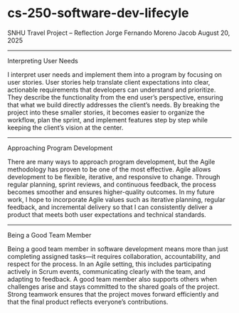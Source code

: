 # cs-250-software-dev-lifecyle

SNHU Travel Project – Reflection
Jorge Fernando Moreno Jacob
August 20, 2025

---

Interpreting User Needs

I interpret user needs and implement them into a program by focusing on user stories. User stories help translate client expectations into clear, actionable requirements that developers can understand and prioritize. They describe the functionality from the end user’s perspective, ensuring that what we build directly addresses the client’s needs. By breaking the project into these smaller stories, it becomes easier to organize the workflow, plan the sprint, and implement features step by step while keeping the client’s vision at the center.

--- 

Approaching Program Development

There are many ways to approach program development, but the Agile methodology has proven to be one of the most effective. Agile allows development to be flexible, iterative, and responsive to change. Through regular planning, sprint reviews, and continuous feedback, the process becomes smoother and ensures higher-quality outcomes. In my future work, I hope to incorporate Agile values such as iterative planning, regular feedback, and incremental delivery so that I can consistently deliver a product that meets both user expectations and technical standards.

---

Being a Good Team Member

Being a good team member in software development means more than just completing assigned tasks—it requires collaboration, accountability, and respect for the process. In an Agile setting, this includes participating actively in Scrum events, communicating clearly with the team, and adapting to feedback. A good team member also supports others when challenges arise and stays committed to the shared goals of the project. Strong teamwork ensures that the project moves forward efficiently and that the final product reflects everyone’s contributions.
